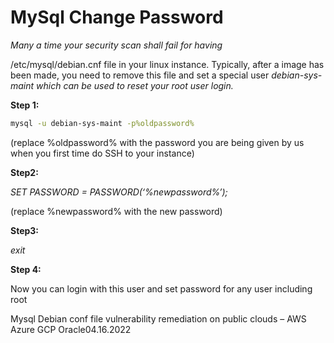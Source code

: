 # MySql Change Password

_Many a time your security scan shall fail for having_

/etc/mysql/debian.cnf file in your linux instance. Typically, after a image has been made, you need to remove this file and set a special user _debian-sys-maint which can be used to reset your root user login._

**Step 1:**

```bash
mysql -u debian-sys-maint -p%oldpassword%
```

(replace %oldpassword% with the password you are being given by us when you first time do SSH to your instance)

&#x20;**Step2:**

_SET PASSWORD = PASSWORD(‘%newpassword%’);_

(replace %newpassword% with the  new password)

&#x20;**Step3:**

_exit_

**Step 4:**

Now you can login with this user and set password for any user including root

Mysql Debian conf file vulnerability remediation on public clouds – AWS Azure GCP Oracle04.16.2022
